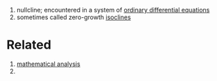 1. nullcline; encountered in a system of [ordinary differential equations](https://en.wikipedia.org/wiki/Ordinary_differential_equation)
2. sometimes called zero-growth [isoclines](https://en.wikipedia.org/wiki/Isocline)

# Related
1. [mathematical analysis](https://en.wikipedia.org/wiki/Mathematical_analysis)
2. 